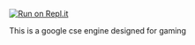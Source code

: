 [![Run on Repl.it](https://repl.it/badge/github/johndo3/gsengine)](https://repl.it/github/@johndo3/gengine)

This is a google cse engine designed for gaming
